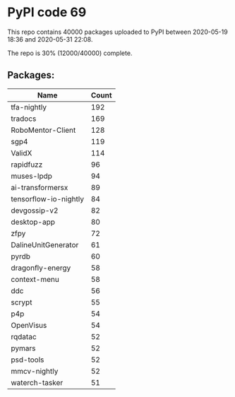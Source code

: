 # PyPI code 69

This repo contains 40000 packages uploaded to PyPI between 
2020-05-19 18:36 and 2020-05-31 22:08.

The repo is 30% (12000/40000) complete.

## Packages:

| Name  | Count |
| ----- | ----- |
| tfa-nightly | 192 |
| tradocs | 169 |
| RoboMentor-Client | 128 |
| sgp4 | 119 |
| ValidX | 114 |
| rapidfuzz | 96 |
| muses-lpdp | 94 |
| ai-transformersx | 89 |
| tensorflow-io-nightly | 84 |
| devgossip-v2 | 82 |
| desktop-app | 80 |
| zfpy | 72 |
| DalineUnitGenerator | 61 |
| pyrdb | 60 |
| dragonfly-energy | 58 |
| context-menu | 58 |
| ddc | 56 |
| scrypt | 55 |
| p4p | 54 |
| OpenVisus | 54 |
| rqdatac | 52 |
| pymars | 52 |
| psd-tools | 52 |
| mmcv-nightly | 52 |
| waterch-tasker | 51 |


